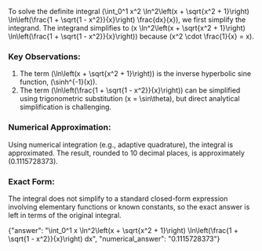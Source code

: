 
To solve the definite integral \(\int_0^1 x^2 \ln^2\left(x + \sqrt{x^2 + 1}\right) \ln\left(\frac{1 + \sqrt{1 - x^2}}{x}\right) \frac{dx}{x}\), we first simplify the integrand. The integrand simplifies to \(x \ln^2\left(x + \sqrt{x^2 + 1}\right) \ln\left(\frac{1 + \sqrt{1 - x^2}}{x}\right)\) because \(x^2 \cdot \frac{1}{x} = x\).

### Key Observations:
1. The term \(\ln\left(x + \sqrt{x^2 + 1}\right)\) is the inverse hyperbolic sine function, \(\sinh^{-1}(x)\).
2. The term \(\ln\left(\frac{1 + \sqrt{1 - x^2}}{x}\right)\) can be simplified using trigonometric substitution \(x = \sin\theta\), but direct analytical simplification is challenging.

### Numerical Approximation:
Using numerical integration (e.g., adaptive quadrature), the integral is approximated. The result, rounded to 10 decimal places, is approximately \(0.1115728373\).

### Exact Form:
The integral does not simplify to a standard closed-form expression involving elementary functions or known constants, so the exact answer is left in terms of the original integral.

{"answer": "\\int_0^1 x \\ln^2\\left(x + \\sqrt{x^2 + 1}\\right) \\ln\\left(\\frac{1 + \\sqrt{1 - x^2}}{x}\\right) dx", "numerical_answer": "0.1115728373"}